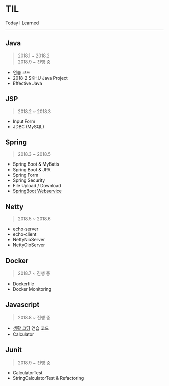 # TIL
Today I Learned

*****

## Java  
> 2018.1 ~ 2018.2  
> 2018.9 ~ 진행 중

- 연습 코드
- 2018-2 SKHU Java Project
- Effective Java

## JSP  
> 2018.2 ~ 2018.3

- Input Form
- JDBC (MySQL)

## Spring  
> 2018.3 ~ 2018.5

- Spring Boot & MyBatis
- Spring Boot & JPA
- Spring Form
- Spring Security
- File Upload / Download
- [SpringBoot Webservice](https://github.com/koda93/spring-boot-webservice)

## Netty  
> 2018.5 ~ 2018.6

- echo-server
- echo-client
- NettyNioServer
- NettyOioServer

## Docker  
> 2018.7 ~ 진행 중

- Dockerfile
- Docker Monitoring

## Javascript  
> 2018.8 ~ 진행 중

- [생활 코딩](https://opentutorials.org/course/3085) 연습 코드
- Calculator

## Junit
> 2018.9 ~ 진행 중

- CalculatorTest
- StringCalculatorTest & Refactoring
